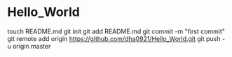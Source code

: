 Hello_World
===========
touch README.md
git init
git add README.md
git commit -m "first commit"
git remote add origin https://github.com/dha0921/Hello_World.git
git push -u origin master
